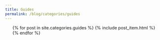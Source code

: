 ```yaml
---
title: Guides
permalink: /blog/categories/guides
---
```

<ul class="artlist hotsearch">
{% for post in site.categories.guides %}
{% include post_item.html %}
{% endfor %}
</ul>

